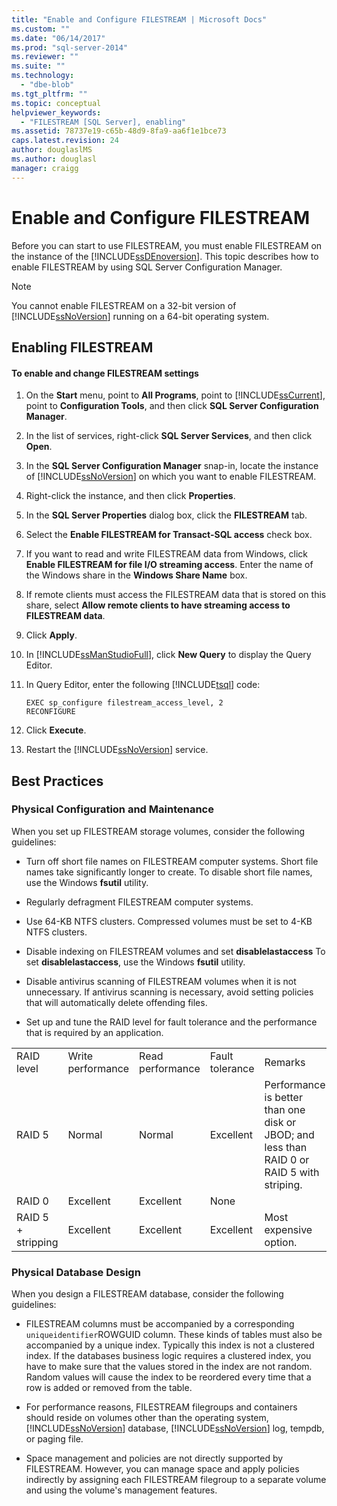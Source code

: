```yaml
---
title: "Enable and Configure FILESTREAM | Microsoft Docs"
ms.custom: ""
ms.date: "06/14/2017"
ms.prod: "sql-server-2014"
ms.reviewer: ""
ms.suite: ""
ms.technology: 
  - "dbe-blob"
ms.tgt_pltfrm: ""
ms.topic: conceptual
helpviewer_keywords: 
  - "FILESTREAM [SQL Server], enabling"
ms.assetid: 78737e19-c65b-48d9-8fa9-aa6f1e1bce73
caps.latest.revision: 24
author: douglaslMS
ms.author: douglasl
manager: craigg
---
```

# Enable and Configure FILESTREAM
  Before you can start to use FILESTREAM, you must enable FILESTREAM on the instance of the [!INCLUDE[ssDEnoversion](../../includes/ssdenoversion-md.md)]. This topic describes how to enable FILESTREAM by using SQL Server Configuration Manager.  
  
> [!NOTE]  
>  You cannot enable FILESTREAM on a 32-bit version of [!INCLUDE[ssNoVersion](../../includes/ssnoversion-md.md)] running on a 64-bit operating system.  
  
##  <a name="enabling"></a> Enabling FILESTREAM  
  
#### To enable and change FILESTREAM settings  
  
1.  On the **Start** menu, point to **All Programs**, point to [!INCLUDE[ssCurrent](../../includes/sscurrent-md.md)], point to **Configuration Tools**, and then click **SQL Server Configuration Manager**.  
  
2.  In the list of services, right-click **SQL Server Services**, and then click **Open**.  
  
3.  In the **SQL Server Configuration Manager** snap-in, locate the instance of [!INCLUDE[ssNoVersion](../../includes/ssnoversion-md.md)] on which you want to enable FILESTREAM.  
  
4.  Right-click the instance, and then click **Properties**.  
  
5.  In the **SQL Server Properties** dialog box, click the **FILESTREAM** tab.  
  
6.  Select the **Enable FILESTREAM for Transact-SQL access** check box.  
  
7.  If you want to read and write FILESTREAM data from Windows, click **Enable FILESTREAM for file I/O streaming access**. Enter the name of the Windows share in the **Windows Share Name** box.  
  
8.  If remote clients must access the FILESTREAM data that is stored on this share, select **Allow remote clients to have streaming access to FILESTREAM data**.  
  
9. Click **Apply**.  
  
10. In [!INCLUDE[ssManStudioFull](../../includes/ssmanstudiofull-md.md)], click **New Query** to display the Query Editor.  
  
11. In Query Editor, enter the following [!INCLUDE[tsql](../../includes/tsql-md.md)] code:  
  
    ```tsql  
    EXEC sp_configure filestream_access_level, 2  
    RECONFIGURE  
    ```  
  
12. Click **Execute**.  
  
13. Restart the [!INCLUDE[ssNoVersion](../../includes/ssnoversion-md.md)] service.  
  

  
##  <a name="best"></a> Best Practices  
  
###  <a name="config"></a> Physical Configuration and Maintenance  
 When you set up FILESTREAM storage volumes, consider the following guidelines:  
  
-   Turn off short file names on FILESTREAM computer systems. Short file names take significantly longer to create. To disable short file names, use the Windows **fsutil** utility.  
  
-   Regularly defragment FILESTREAM computer systems.  
  
-   Use 64-KB NTFS clusters. Compressed volumes must be set to 4-KB NTFS clusters.  
  
-   Disable indexing on FILESTREAM volumes and set **disablelastaccess** To set **disablelastaccess**, use the Windows **fsutil** utility.  
  
-   Disable antivirus scanning of FILESTREAM volumes when it is not unnecessary. If antivirus scanning is necessary, avoid setting policies that will automatically delete offending files.  
  
-   Set up and tune the RAID level for fault tolerance and the performance that is required by an application.  
  
||||||  
|-|-|-|-|-|  
|RAID level|Write performance|Read performance|Fault tolerance|Remarks|  
|RAID 5|Normal|Normal|Excellent|Performance is better than one disk or JBOD; and less than RAID 0 or RAID 5 with striping.|  
|RAID 0|Excellent|Excellent|None||  
|RAID 5 + stripping|Excellent|Excellent|Excellent|Most expensive option.|  
  

  
###  <a name="database"></a> Physical Database Design  
 When you design a FILESTREAM database, consider the following guidelines:  
  
-   FILESTREAM columns must be accompanied by a corresponding `uniqueidentifier`ROWGUID column. These kinds of tables must also be accompanied by a unique index. Typically this index is not a clustered index. If the databases business logic requires a clustered index, you have to make sure that the values stored in the index are not random. Random values will cause the index to be reordered every time that a row is added or removed from the table.  
  
-   For performance reasons, FILESTREAM filegroups and containers should reside on volumes other than the operating system, [!INCLUDE[ssNoVersion](../../includes/ssnoversion-md.md)] database, [!INCLUDE[ssNoVersion](../../includes/ssnoversion-md.md)] log, tempdb, or paging file.  
  
-   Space management and policies are not directly supported by FILESTREAM. However, you can manage space and apply policies indirectly by assigning each FILESTREAM filegroup to a separate volume and using the volume's management features.  
  
  
